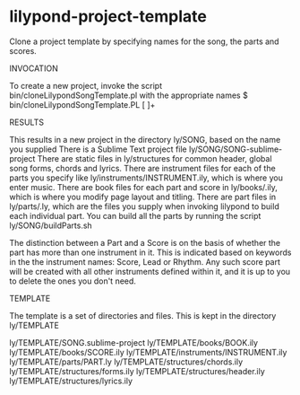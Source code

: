 # lilypond-project-template

Clone a project template by specifying names for the song, the parts and scores.

INVOCATION

To create a new project, invoke the script bin/cloneLilypondSongTemplate.pl with the appropriate names
$ bin/cloneLilypondSongTemplate.PL <SONG> [ <INSTRUMENT-TRANSPOSITION> ]+

RESULTS

This results in a new project in the directory ly/SONG, based on the name you supplied
There is a Sublime Text project file ly/SONG/SONG-sublime-project
There are static files in ly/structures for common header, global song forms, chords and lyrics.
There are instrument files for each of the parts you specify like ly/instruments/INSTRUMENT.ily, which is where you enter music.
There are book files for each part and score in ly/books/<INSTRUMENT-TRANSPOSITION>.ily, which is where you modify page layout and titling.
There are part files in ly/parts/<INSTRUMENT-TRANSPOSITION>.ly, which are the files you supply when invoking lilypond to build each individual part.
You can build all the parts by running the script ly/SONG/buildParts.sh

The distinction between a Part and a Score is on the basis of whether the part has more than one instrument in it.
This is indicated based on keywords in the the instrument names: Score, Lead or Rhythm.
Any such score part will be created with all other instruments defined within it, and it is up to you to delete the ones you don't need.

TEMPLATE

The template is a set of directories and files.
This is kept in the directory ly/TEMPLATE

ly/TEMPLATE/SONG.sublime-project
ly/TEMPLATE/books/BOOK.ily
ly/TEMPLATE/books/SCORE.ily
ly/TEMPLATE/instruments/INSTRUMENT.ily
ly/TEMPLATE/parts/PART.ly
ly/TEMPLATE/structures/chords.ily
ly/TEMPLATE/structures/forms.ily
ly/TEMPLATE/structures/header.ily
ly/TEMPLATE/structures/lyrics.ily
